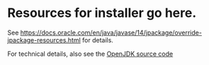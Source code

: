 # Resources for installer go here.

See https://docs.oracle.com/en/java/javase/14/jpackage/override-jpackage-resources.html
for details.

For technical details, also see the [OpenJDK source code](https://github.com/openjdk/jdk/tree/master/src/jdk.jpackage)



